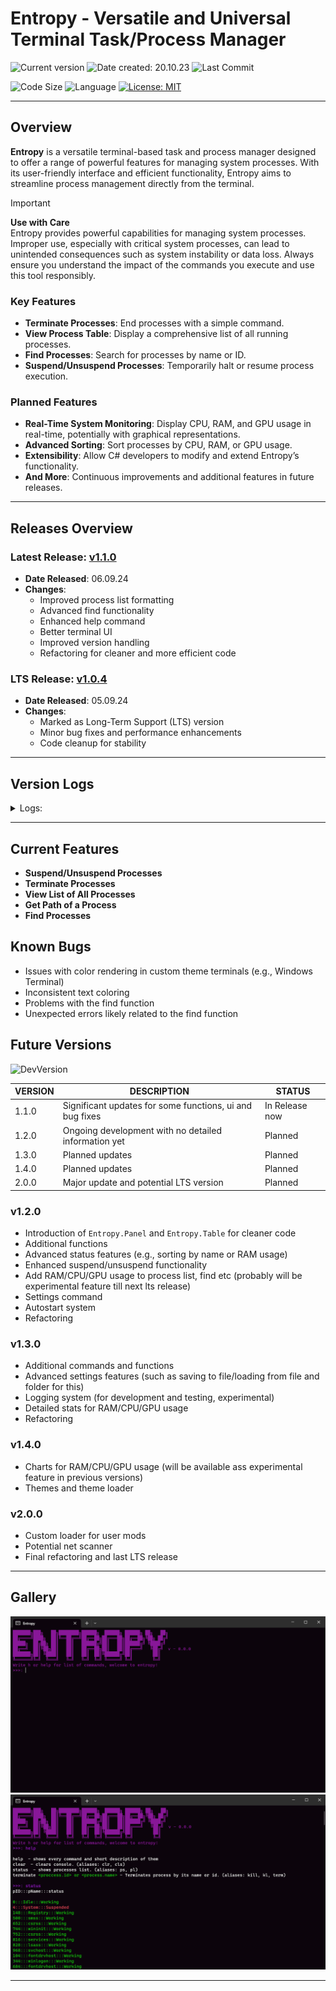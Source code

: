 # Entropy - Versatile and Universal Terminal Task/Process Manager

![Current version](https://img.shields.io/github/v/release/MaxPopsuy/Entropy?style=for-the-badge&labelColor=222&color=purple)
![Date created: 20.10.23](https://img.shields.io/badge/date%20created-20.10.23-purple?style=for-the-badge&labelColor=222)
![Last Commit](https://img.shields.io/github/last-commit/MaxPopsuy/Entropy/master?style=for-the-badge&labelColor=222&color=purple)

![Code Size](https://img.shields.io/github/languages/code-size/MaxPopsuy/Entropy?style=for-the-badge&labelColor=222&color=purple)
![Language](https://img.shields.io/github/languages/top/MaxPopsuy/Entropy?style=for-the-badge&labelColor=222&color=purple)
[![License: MIT](https://img.shields.io/badge/License-MIT-purple.svg?style=for-the-badge&labelColor=222)](https://github.com/MaxPopsuy/Entropy/blob/master/LICENSE.md)

---

## Overview

**Entropy** is a versatile terminal-based task and process manager designed to offer a range of powerful features for managing system processes. With its user-friendly interface and efficient functionality, Entropy aims to streamline process management directly from the terminal.

> [!IMPORTANT]
> **Use with Care**  
> Entropy provides powerful capabilities for managing system processes. Improper use, especially with critical system processes, can lead to unintended consequences such as system instability or data loss. Always ensure you understand the impact of the commands you execute and use this tool responsibly.

### Key Features

- **Terminate Processes**: End processes with a simple command.
- **View Process Table**: Display a comprehensive list of all running processes.
- **Find Processes**: Search for processes by name or ID.
- **Suspend/Unsuspend Processes**: Temporarily halt or resume process execution.

### Planned Features

- **Real-Time System Monitoring**: Display CPU, RAM, and GPU usage in real-time, potentially with graphical representations.
- **Advanced Sorting**: Sort processes by CPU, RAM, or GPU usage.
- **Extensibility**: Allow C# developers to modify and extend Entropy’s functionality.
- **And More**: Continuous improvements and additional features in future releases.

---

## Releases Overview

### Latest Release: [v1.1.0](https://github.com/MaxPopsuy/Entropy/releases/tag/v1.1.0)

- **Date Released**: 06.09.24
- **Changes**:
  - Improved process list formatting
  - Advanced find functionality
  - Enhanced help command
  - Better terminal UI
  - Improved version handling
  - Refactoring for cleaner and more efficient code

### LTS Release: [v1.0.4](https://github.com/MaxPopsuy/Entropy/releases/tag/v1.0.4-LTS-1)

- **Date Released**: 05.09.24
- **Changes**:
  - Marked as Long-Term Support (LTS) version
  - Minor bug fixes and performance enhancements
  - Code cleanup for stability

---

## Version Logs

<details>
  <summary>Logs:</summary>
   
| VERSION | DESCRIPTION | STATUS |
| ------- | ----------- | ------ |
| 1.0.X   | Initial release | In Release |
| 1.0.1   | Fixed minor and one major bug | In Release |
| 1.0.2   | Minor bug fixes and project optimization | In Release |
| 1.0.3   | Code cleanup and minor fixes | In Release |
| 1.0.4   | LTS version | In Release |
| | | |
| 1.1.0 | Improved ui, help find functions,  as well as some bugfixes | In Release |
| 1.1.1 | Added settings feature as experimental command | In Release(EXP) |
</details>

---

## Current Features

- **Suspend/Unsuspend Processes**
- **Terminate Processes**
- **View List of All Processes**
- **Get Path of a Process**
- **Find Processes**

## Known Bugs

- Issues with color rendering in custom theme terminals (e.g., Windows Terminal)
- Inconsistent text coloring
- Problems with the find function
- Unexpected errors likely related to the find function

## Future Versions

![DevVersion](https://img.shields.io/badge/dev%20version-1.1.X-purple?style=for-the-badge&labelColor=222)

| VERSION | DESCRIPTION | STATUS |
| ------- | ----------- | ------ |
| 1.1.0   | Significant updates for some functions, ui and bug fixes | In Release now |
| 1.2.0   | Ongoing development with no detailed information yet | Planned |
| 1.3.0   | Planned updates | Planned |
| 1.4.0   | Planned updates | Planned |
| 2.0.0   | Major update and potential LTS version | Planned |

### v1.2.0

- Introduction of `Entropy.Panel` and `Entropy.Table` for cleaner code
- Additional functions
- Advanced status features (e.g., sorting by name or RAM usage)
- Enhanced suspend/unsuspend functionality
- Add RAM/CPU/GPU usage to process list, find etc (probably will be experimental feature till next lts release)
- Settings command
- Autostart system
- Refactoring

### v1.3.0

- Additional commands and functions
- Advanced settings features (such as saving to file/loading from file and folder for this)
- Logging system (for development and testing, experimental)
- Detailed stats for RAM/CPU/GPU usage
- Refactoring

### v1.4.0

- Charts for RAM/CPU/GPU usage (will be available ass experimental feature in previous versions)
- Themes and theme loader

### v2.0.0

- Custom loader for user mods
- Potential net scanner
- Final refactoring and last LTS release

---

## Gallery

![Entropy](https://github.com/MaxPopsuy/Entropy/blob/master/images/entropy.png)
![Entropy](https://github.com/MaxPopsuy/Entropy/blob/master/images/entropy3.png)

---
